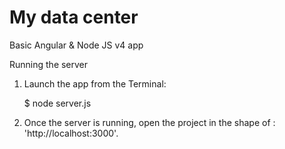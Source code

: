 
# My data center

Basic Angular & Node JS v4 app

Running the server

1) Launch the app from the Terminal:

    $ node server.js

2) Once the server is running, open the project in the shape of : 'http://localhost:3000'. 
